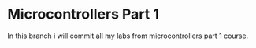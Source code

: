 # Microcontrollers Part 1
In this branch i will commit all my labs from microcontrollers part 1 course.
